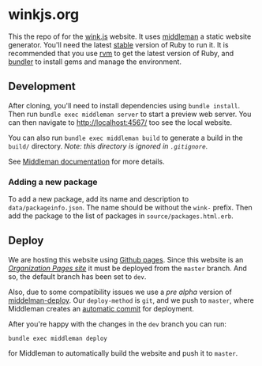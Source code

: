 # winkjs.org

This the repo of for the [wink.js](http://winkjs.org/) website. It uses
[middleman](http://middlemanapp.com/) a static website generator. You'll need
the latest
[stable](https://www.ruby-lang.org/en/news/2018/03/28/ruby-2-5-1-released/) version of Ruby to run it. It is recommended that you use [rvm](https://rvm.io/)
to get the latest version of Ruby, and [bundler](https://bundler.io/) to install
gems and manage the environment.

## Development

After cloning, you'll need to install dependencies using `bundle install`.
Then run `bundle exec middleman server` to start a preview web server. You can
then navigate to
[http://localhost:4567/](http://localhost:4567/) too see the local website.

You can also run `bundle exec middleman build` to generate a build in the
`build/` directory. *Note: this directory is ignored in `.gitignore`*.

See
[Middleman documentation](https://middlemanapp.com/basics/development-cycle/)
for more details.

### Adding a new package

To add a new package, add its name and description to `data/packageinfo.json`.
The name should be without the `wink-` prefix. Then add the package to the list
of packages in `source/packages.html.erb`.

## Deploy

We are hosting this website using [Github pages](https://pages.github.com/).
Since this website is an
*[Organization Pages site](https://help.github.com/articles/user-organization-and-project-pages/#user-and-organization-pages-sites)*
it must be deployed from the `master` branch. And so, the default branch has been
set to `dev`.

Also, due to some compatibility issues we use a *pre alpha* version of
[middelman-deploy](https://github.com/karlfreeman/middleman-deploy). Our
`deploy-method` is `git`, and we push to `master`, where Middleman creates an
[automatic commit](https://github.com/winkjs/winkjs.github.io/commits/master)
for deployment.

After you're happy with the changes in the `dev` branch you can run:

```
bundle exec middleman deploy
```

for Middleman to automatically build the website and push it to `master`.
